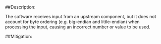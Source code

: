 ##Description:

The software receives input from an upstream component, but it does not account for byte ordering (e.g. big-endian and little-endian) when processing the input, causing an incorrect number or value to be used.



##Mitigation:
